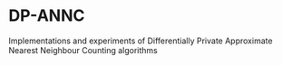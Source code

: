 # DP-ANNC
Implementations and experiments of Differentially Private Approximate Nearest Neighbour Counting algorithms
